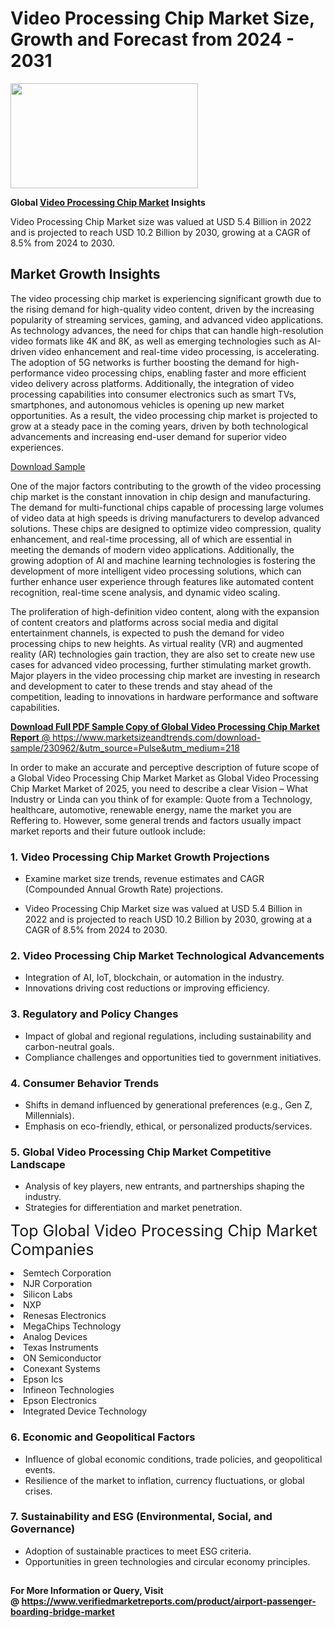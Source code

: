 <H1>Video Processing Chip Market Size, Growth and Forecast from 2024 - 2031</H1><img class="aligncenter size-medium wp-image-584254" src="https://thirdeyenews.in/wp-content/uploads/2024/09/Global-Market-Research-300x168.jpeg" alt="" width="300" height="168" /><p><strong>Global&nbsp;<a href="https://www.marketsizeandtrends.com/download-sample/230962/&amp;utm_source=Pulse&amp;utm_medium=218">Video Processing Chip Market</a> Insights</strong></p><p>Video Processing Chip Market size was valued at USD 5.4 Billion in 2022 and is projected to reach USD 10.2 Billion by 2030, growing at a CAGR of 8.5% from 2024 to 2030.</p><p><h2>Market Growth Insights</h2> <p>The video processing chip market is experiencing significant growth due to the rising demand for high-quality video content, driven by the increasing popularity of streaming services, gaming, and advanced video applications. As technology advances, the need for chips that can handle high-resolution video formats like 4K and 8K, as well as emerging technologies such as AI-driven video enhancement and real-time video processing, is accelerating. The adoption of 5G networks is further boosting the demand for high-performance video processing chips, enabling faster and more efficient video delivery across platforms. Additionally, the integration of video processing capabilities into consumer electronics such as smart TVs, smartphones, and autonomous vehicles is opening up new market opportunities. As a result, the video processing chip market is projected to grow at a steady pace in the coming years, driven by both technological advancements and increasing end-user demand for superior video experiences.</p> <p><a href="#">Download Sample</a></p> <p>One of the major factors contributing to the growth of the video processing chip market is the constant innovation in chip design and manufacturing. The demand for multi-functional chips capable of processing large volumes of video data at high speeds is driving manufacturers to develop advanced solutions. These chips are designed to optimize video compression, quality enhancement, and real-time processing, all of which are essential in meeting the demands of modern video applications. Additionally, the growing adoption of AI and machine learning technologies is fostering the development of more intelligent video processing solutions, which can further enhance user experience through features like automated content recognition, real-time scene analysis, and dynamic video scaling.</p> <p>The proliferation of high-definition video content, along with the expansion of content creators and platforms across social media and digital entertainment channels, is expected to push the demand for video processing chips to new heights. As virtual reality (VR) and augmented reality (AR) technologies gain traction, they are also set to create new use cases for advanced video processing, further stimulating market growth. Major players in the video processing chip market are investing in research and development to cater to these trends and stay ahead of the competition, leading to innovations in hardware performance and software capabilities.</p> <p><a href="#"></p><p><span class=""><strong>Download Full PDF Sample Copy of Global Video Processing Chip Market Report</strong> @ <a href="https://www.marketsizeandtrends.com/download-sample/230962/&amp;utm_source=Pulse&amp;utm_medium=218" target="_blank">https://www.marketsizeandtrends.com/download-sample/230962/&amp;utm_source=Pulse&amp;utm_medium=218</a></span></p><p>In order to make an accurate and perceptive description of future scope of a Global&nbsp;Video Processing Chip Market Market as Global&nbsp;Video Processing Chip Market Market of 2025, you need to describe a clear Vision &ndash; What Industry or Linda can you think of for example: Quote from a Technology, healthcare, automotive, renewable energy, name the market you are Reffering to. However, some general trends and factors usually impact market reports and their future outlook include:</p><h3>1.&nbsp;<strong>Video Processing Chip Market Growth Projections</strong></h3><ul><li>Examine market size trends, revenue estimates and CAGR (Compounded Annual Growth Rate) projections.</li><li><p>Video Processing Chip Market size was valued at USD 5.4 Billion in 2022 and is projected to reach USD 10.2 Billion by 2030, growing at a CAGR of 8.5% from 2024 to 2030.</p></li></ul><h3>2.&nbsp;<strong>Video Processing Chip Market Technological Advancements</strong></h3><ul><li>Integration of AI, IoT, blockchain, or automation in the industry.</li><li>Innovations driving cost reductions or improving efficiency.</li></ul><h3>3.&nbsp;<strong>Regulatory and Policy Changes</strong></h3><ul><li>Impact of global and regional regulations, including sustainability and carbon-neutral goals.</li><li>Compliance challenges and opportunities tied to government initiatives.</li></ul><h3>4.&nbsp;<strong>Consumer Behavior Trends</strong></h3><ul><li>Shifts in demand influenced by generational preferences (e.g., Gen Z, Millennials).</li><li>Emphasis on eco-friendly, ethical, or personalized products/services.</li></ul><h3>5.&nbsp;<strong>Global Video Processing Chip Market Competitive Landscape</strong></h3><ul><li>Analysis of key players, new entrants, and partnerships shaping the industry.</li><li>Strategies for differentiation and market penetration.</li></ul><p data-pm-slice="1 1 []"><span style="color: inherit; font-family: inherit; font-size: 25px;">Top Global Video Processing Chip Market Companies</span></p><div class="" data-test-id=""><p><li>Semtech Corporation</li><li> NJR Corporation</li><li> Silicon Labs</li><li> NXP</li><li> Renesas Electronics</li><li> MegaChips Technology</li><li> Analog Devices</li><li> Texas Instruments</li><li> ON Semiconductor</li><li> Conexant Systems</li><li> Epson Ics</li><li> Infineon Technologies</li><li> Epson Electronics</li><li> Integrated Device Technology</li></p></div><h3>6.&nbsp;<strong>Economic and Geopolitical Factors</strong></h3><ul><li>Influence of global economic conditions, trade policies, and geopolitical events.</li><li>Resilience of the market to inflation, currency fluctuations, or global crises.</li></ul><h3>7.&nbsp;<strong>Sustainability and ESG (Environmental, Social, and Governance)</strong></h3><ul><li>Adoption of sustainable practices to meet ESG criteria.</li><li>Opportunities in green technologies and circular economy principles.</li></ul><h2><strong style="font-size: 14px;">For More Information or Query, Visit @&nbsp;</strong><a style="background-color: #ffffff; font-size: 14px;" href="https://www.marketsizeandtrends.com/report/video-processing-chip-market/" target="_blank">https://www.verifiedmarketreports.com/product/airport-passenger-boarding-bridge-market</a></h2>
